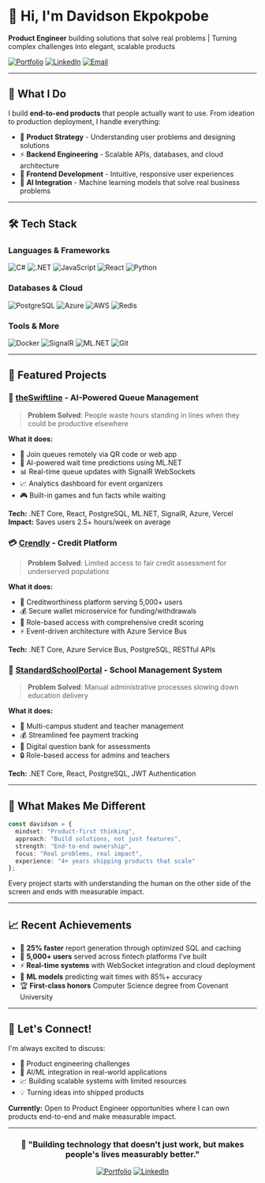 # 👋 Hi, I'm Davidson Ekpokpobe

**Product Engineer** building solutions that solve real problems | Turning complex challenges into elegant, scalable products

[![Portfolio](https://img.shields.io/badge/Portfolio-Visit-blue?style=for-the-badge&logo=vercel)](https://davidson-portfolio-seven.vercel.app/)
[![LinkedIn](https://img.shields.io/badge/LinkedIn-Connect-blue?style=for-the-badge&logo=linkedin)](https://linkedin.com/in/davidson-ekpokpobe/)
[![Email](https://img.shields.io/badge/Email-Contact-red?style=for-the-badge&logo=gmail)](mailto:davidsonekpokpobe@gmail.com)

---

## 🚀 What I Do

I build **end-to-end products** that people actually want to use. From ideation to production deployment, I handle everything:
- 🎯 **Product Strategy** - Understanding user problems and designing solutions
- ⚡ **Backend Engineering** - Scalable APIs, databases, and cloud architecture  
- 🎨 **Frontend Development** - Intuitive, responsive user experiences
- 🤖 **AI Integration** - Machine learning models that solve real business problems

---

## 🛠️ Tech Stack

### Languages & Frameworks
![C#](https://img.shields.io/badge/C%23-239120?style=flat-square&logo=c-sharp&logoColor=white)
![.NET](https://img.shields.io/badge/.NET-512BD4?style=flat-square&logo=dotnet&logoColor=white)
![JavaScript](https://img.shields.io/badge/JavaScript-F7DF1E?style=flat-square&logo=javascript&logoColor=black)
![React](https://img.shields.io/badge/React-61DAFB?style=flat-square&logo=react&logoColor=black)
![Python](https://img.shields.io/badge/Python-3776AB?style=flat-square&logo=python&logoColor=white)

### Databases & Cloud
![PostgreSQL](https://img.shields.io/badge/PostgreSQL-336791?style=flat-square&logo=postgresql&logoColor=white)
![Azure](https://img.shields.io/badge/Azure-0078D4?style=flat-square&logo=microsoft-azure&logoColor=white)
![AWS](https://img.shields.io/badge/AWS-232F3E?style=flat-square&logo=amazon-aws&logoColor=white)
![Redis](https://img.shields.io/badge/Redis-DC382D?style=flat-square&logo=redis&logoColor=white)

### Tools & More
![Docker](https://img.shields.io/badge/Docker-2496ED?style=flat-square&logo=docker&logoColor=white)
![SignalR](https://img.shields.io/badge/SignalR-512BD4?style=flat-square&logo=dotnet&logoColor=white)
![ML.NET](https://img.shields.io/badge/ML.NET-512BD4?style=flat-square&logo=dotnet&logoColor=white)
![Git](https://img.shields.io/badge/Git-F05032?style=flat-square&logo=git&logoColor=white)

---

## 🌟 Featured Projects

### 🚀 [theSwiftline](https://theswiftline.com) - AI-Powered Queue Management
> **Problem Solved**: People waste hours standing in lines when they could be productive elsewhere

**What it does:**
- 📱 Join queues remotely via QR code or web app
- 🤖 AI-powered wait time predictions using ML.NET
- 📊 Real-time queue updates with SignalR WebSockets
- 📈 Analytics dashboard for event organizers
- 🎮 Built-in games and fun facts while waiting

**Tech:** .NET Core, React, PostgreSQL, ML.NET, SignalR, Azure, Vercel  
**Impact:** Saves users 2.5+ hours/week on average

### 💳 [Crendly](https://www.crendly.com/) - Credit Platform
> **Problem Solved**: Limited access to fair credit assessment for underserved populations

**What it does:**
- 🏦 Creditworthiness platform serving 5,000+ users
- 💰 Secure wallet microservice for funding/withdrawals
- 🔐 Role-based access with comprehensive credit scoring
- ⚡ Event-driven architecture with Azure Service Bus

**Tech:** .NET Core, Azure Service Bus, PostgreSQL, RESTful APIs

### 🏫 [StandardSchoolPortal](https://standard-schools-portal-rwtv.vercel.app/) - School Management System
> **Problem Solved**: Manual administrative processes slowing down education delivery

**What it does:**
- 🏫 Multi-campus student and teacher management
- 💰 Streamlined fee payment tracking
- 📝 Digital question bank for assessments
- 🔒 Role-based access for admins and teachers

**Tech:** .NET Core, React, PostgreSQL, JWT Authentication

---

## 🎯 What Makes Me Different

```typescript
const davidson = {
  mindset: "Product-first thinking",
  approach: "Build solutions, not just features",
  strength: "End-to-end ownership",
  focus: "Real problems, real impact",
  experience: "4+ years shipping products that scale"
};
```

Every project starts with understanding the human on the other side of the screen and ends with measurable impact.

---

## 📈 Recent Achievements

- 🚀 **25% faster** report generation through optimized SQL and caching
- 👥 **5,000+ users** served across fintech platforms I've built
- ⚡ **Real-time systems** with WebSocket integration and cloud deployment
- 🤖 **ML models** predicting wait times with 85%+ accuracy
- 🏆 **First-class honors** Computer Science degree from Covenant University

---

## 💬 Let's Connect!

I'm always excited to discuss:
- 🚀 Product engineering challenges
- 🤖 AI/ML integration in real-world applications
- 📈 Building scalable systems with limited resources
- 💡 Turning ideas into shipped products

**Currently:** Open to Product Engineer opportunities where I can own products end-to-end and make measurable impact.

---

<div align="center">

### 🌟 "Building technology that doesn't just work, but makes people's lives measurably better."

[![Portfolio](https://img.shields.io/badge/🌐-Visit_Portfolio-blue?style=for-the-badge)](https://davidson-portfolio-seven.vercel.app/)
[![LinkedIn](https://img.shields.io/badge/💼-Connect_on_LinkedIn-blue?style=for-the-badge)](https://linkedin.com/in/davidson-ekpokpobe/)

</div>
